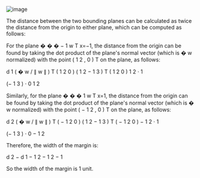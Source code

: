 
![image](https://user-images.githubusercontent.com/89120960/232203396-d384319f-f672-45d3-a4a6-a20421082bb3.png)


<p>
The distance between the two bounding planes can be calculated as twice the distance from the origin to either plane, which can be computed as follows:

For the plane
�
�
�
−
1
w
T
x=−1, the distance from the origin can be found by taking the dot product of the plane's normal vector (which is
�
w
normalized) with the point
(
1
2
,
0
)
T
on the plane, as follows:

d
1
(
�
w
/
∥
w
∥
)
T
(
1
2
0
)
(
1
2
−
1
3
)
T
(
1
2
0
)
1
2
⋅
1

(−
1
3
)
⋅
0
1
2

Similarly, for the plane
�
�
�
1
w
T
x=1, the distance from the origin can be found by taking the dot product of the plane's normal vector (which is
�
w
normalized) with the point
(
−
1
2
,
0
)
T
on the plane, as follows:

d
2
(
�
w
/
∥
w
∥
)
T
(
−
1
2
0
)
(
1
2
−
1
3
)
T
(
−
1
2
0
)
−
1
2
⋅
1

(−
1
3
)
⋅
0
−
1
2

Therefore, the width of the margin is:

d
2
−
d
1
−
1
2
−
1
2
−
1

So the width of the margin is 1 unit.
</p>
